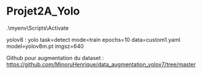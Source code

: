 # Projet2A_Yolo

.\myenv\Scripts\Activate

yolov8 :
yolo task=detect mode=train epochs=10 data=custom1.yaml model=yolov8m.pt imgsz=640

Github pour augmentation du dataset :
https://github.com/MinoruHenrique/data_augmentation_yolov7/tree/master
